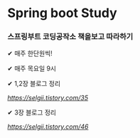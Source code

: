 # Spring boot Study

### 스프링부트 코딩공작소 책을보고 따라하기

✔ 매주 한단원씩!

✔  매주 목요일 9시

✔ 1,2장 블로그 정리 

*https://selgii.tistory.com/35*

✔ 3장 블로그 정리 

*https://selgii.tistory.com/46*

